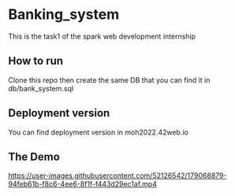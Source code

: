 # Banking_system
This is the task1 of the spark web development internship
## How to run 
Clone this repo then create the same DB that you can find it in db/bank_system.sql 
## Deployment version
You can find deployment version in moh2022.42web.io
## The Demo 



https://user-images.githubusercontent.com/52126542/179068879-94feb61b-f8c6-4ee6-8f1f-f443d29ec1af.mp4

